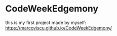 # CodeWeekEdgemony
this is my first project made by myself: https://marcoviscu.github.io/CodeWeekEdgemony/
